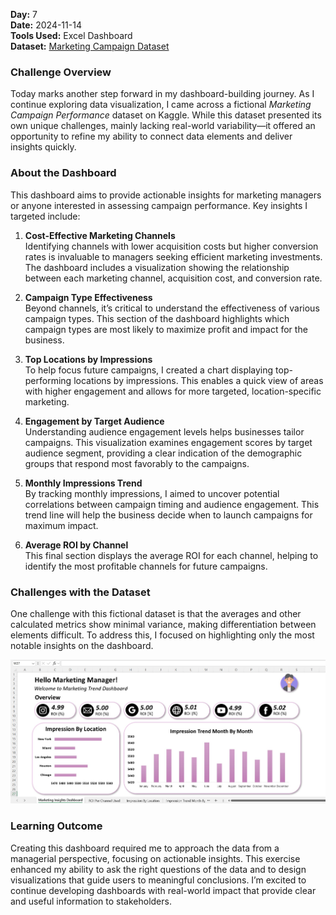 **Day:** 7  
**Date:** 2024-11-14  
**Tools Used:** Excel Dashboard  
**Dataset:** [Marketing Campaign Dataset](https://www.kaggle.com/datasets/manishabhatt22/marketing-campaign-performance-dataset/discussion/546275)

### Challenge Overview
Today marks another step forward in my dashboard-building journey. As I continue exploring data visualization, I came across a fictional *Marketing Campaign Performance* dataset on Kaggle. While this dataset presented its own unique challenges, mainly lacking real-world variability—it offered an opportunity to refine my ability to connect data elements and deliver insights quickly.

### About the Dashboard
This dashboard aims to provide actionable insights for marketing managers or anyone interested in assessing campaign performance. Key insights I targeted include:

1. **Cost-Effective Marketing Channels**  
   Identifying channels with lower acquisition costs but higher conversion rates is invaluable to managers seeking efficient marketing investments. The dashboard includes a visualization showing the relationship between each marketing channel, acquisition cost, and conversion rate.

2. **Campaign Type Effectiveness**  
   Beyond channels, it’s critical to understand the effectiveness of various campaign types. This section of the dashboard highlights which campaign types are most likely to maximize profit and impact for the business.

3. **Top Locations by Impressions**  
   To help focus future campaigns, I created a chart displaying top-performing locations by impressions. This enables a quick view of areas with higher engagement and allows for more targeted, location-specific marketing.

4. **Engagement by Target Audience**  
   Understanding audience engagement levels helps businesses tailor campaigns. This visualization examines engagement scores by target audience segment, providing a clear indication of the demographic groups that respond most favorably to the campaigns.

5. **Monthly Impressions Trend**  
   By tracking monthly impressions, I aimed to uncover potential correlations between campaign timing and audience engagement. This trend line will help the business decide when to launch campaigns for maximum impact.

6. **Average ROI by Channel**  
   This final section displays the average ROI for each channel, helping to identify the most profitable channels for future campaigns.

### Challenges with the Dataset
One challenge with this fictional dataset is that the averages and other calculated metrics show minimal variance, making differentiation between elements difficult. To address this, I focused on highlighting only the most notable insights on the dashboard.

![Marketing Dashboard](https://github.com/ShafiiRJuma/30-Days-Challenge-Data-Analysis/blob/main/DaySevenScreenshots/DB2.jpg)

### Learning Outcome
Creating this dashboard required me to approach the data from a managerial perspective, focusing on actionable insights. This exercise enhanced my ability to ask the right questions of the data and to design visualizations that guide users to meaningful conclusions. I’m excited to continue developing dashboards with real-world impact that provide clear and useful information to stakeholders.
